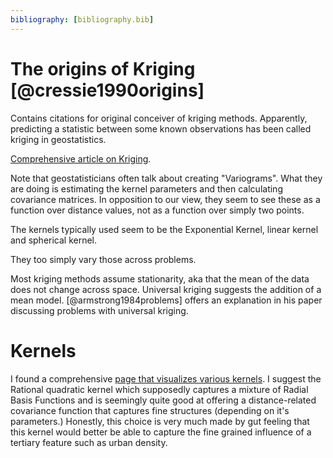 ```yaml
---
bibliography: [bibliography.bib]
---
```


# The origins of Kriging [@cressie1990origins]
Contains citations for original conceiver of kriging methods. Apparently, predicting a statistic between some known observations has been called kriging in geostatistics.

[Comprehensive article on Kriging](https://www.publichealth.columbia.edu/research/population-health-methods/kriging-interpolation#:~:text=Kriging%20can%20be%20understood%20as,blocks%20across%20the%20spatial%20field).

Note that geostatisticians often talk about creating "Variograms". What they are doing is estimating the kernel parameters and then calculating covariance matrices. In opposition to our view, they seem to see these as a function over distance values, not as a function over simply two points.

The kernels typically used seem to be the Exponential Kernel, linear kernel and spherical kernel.

They too simply vary those across problems.

Most kriging methods assume stationarity, aka that the mean of the data does not change across space.
Universal kriging suggests the addition of a mean model. [@armstrong1984problems] offers an explanation in
his paper discussing problems with universal kriging.

# Kernels
I found a comprehensive [page that visualizes various kernels](https://peterroelants.github.io/posts/gaussian-process-kernels/).
I suggest the Rational quadratic kernel which supposedly captures a mixture of Radial Basis
Functions and is seemingly quite good at offering a distance-related covariance function
that captures fine structures (depending on it's parameters.) Honestly, this choice
is very much made by gut feeling that this kernel would better be able to capture the fine grained influence
of a tertiary feature such as urban density.

